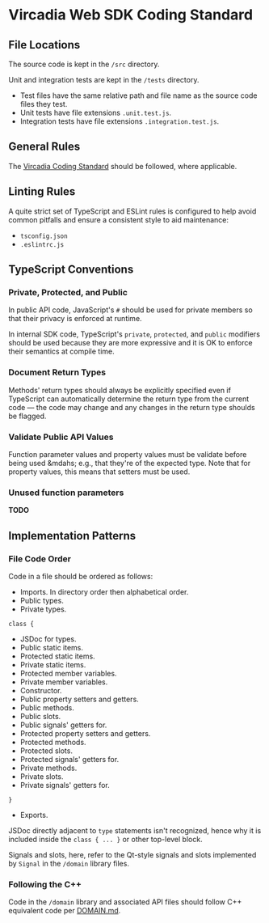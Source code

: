 
# Vircadia Web SDK Coding Standard


## File Locations

The source code is kept in the `/src` directory.

Unit and integration tests are kept in the `/tests` directory.
- Test files have the same relative path and file name as the source code files they test.
- Unit tests have file extensions `.unit.test.js`.
- Integration tests have file extensions `.integration.test.js`.


## General Rules

The [Vircadia Coding Standard](https://github.com/vircadia/vircadia/blob/master/CODING_STANDARD.md) should be followed, where
applicable.


## Linting Rules

A quite strict set of TypeScript and ESLint rules is configured to help avoid common pitfalls and ensure a consistent style to
aid maintenance:
- `tsconfig.json`
- `.eslintrc.js`


## TypeScript Conventions

### Private, Protected, and Public

In public API code, JavaScript's `#` should be used for private members so that their privacy is enforced at runtime.

In internal SDK code, TypeScript's `private`, `protected`, and `public` modifiers should be used because they are more
expressive and it is OK to enforce their semantics at compile time.

### Document Return Types

Methods' return types should always be explicitly specified even if TypeScript can automatically determine the return type from
the current code &mdash; the code may change and any changes in the return type shoulds be flagged.

### Validate Public API Values

Function parameter values and property values must be validate before being used &mdahs; e.g., that they're of the expected
type. Note that for property values, this means that setters must be used.

### Unused function parameters

**TODO**


## Implementation Patterns

### File Code Order

Code in a file should be ordered as follows:
- Imports. In directory order then alphabetical order.
- Public types.
- Private types.

`class {`
- JSDoc for types.
- Public static items.
- Protected static items.
- Private static items.
- Protected member variables.
- Private member variables.
- Constructor.
- Public property setters and getters.
- Public methods.
- Public slots.
- Public signals' getters for.
- Protected property setters and getters.
- Protected methods.
- Protected slots.
- Protected signals' getters for.
- Private methods.
- Private slots.
- Private signals' getters for.

`}`
- Exports.

JSDoc directly adjacent to `type` statements isn't recognized, hence why it is included inside the `class { ... }` or other
top-level block.

Signals and slots, here, refer to the Qt-style signals and slots implemented by `Signal` in the `/domain` library files.

### Following the C++

Code in the `/domain` library and associated API files should follow C++ equivalent code per
[DOMAIN.md](/src/domain/DOMAIN/md).

